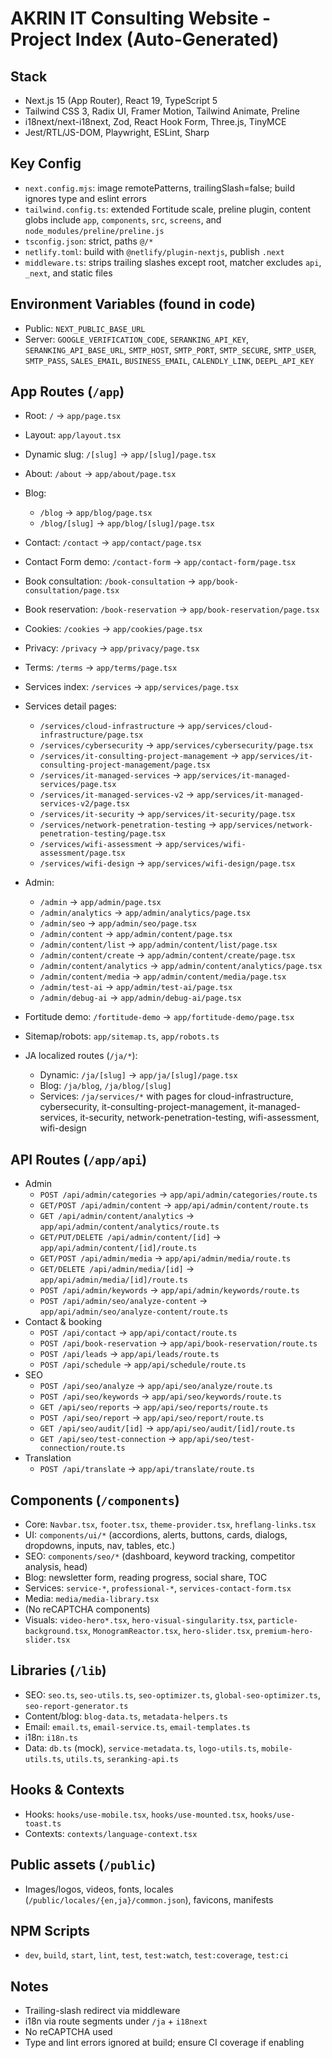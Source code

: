 # AKRIN IT Consulting Website - Project Index (Auto-Generated)

## Stack
- Next.js 15 (App Router), React 19, TypeScript 5
- Tailwind CSS 3, Radix UI, Framer Motion, Tailwind Animate, Preline
- i18next/next-i18next, Zod, React Hook Form, Three.js, TinyMCE
- Jest/RTL/JS-DOM, Playwright, ESLint, Sharp

## Key Config
- `next.config.mjs`: image remotePatterns, trailingSlash=false; build ignores type and eslint errors
- `tailwind.config.ts`: extended Fortitude scale, preline plugin, content globs include `app`, `components`, `src`, `screens`, and `node_modules/preline/preline.js`
- `tsconfig.json`: strict, paths `@/*`
- `netlify.toml`: build with `@netlify/plugin-nextjs`, publish `.next`
- `middleware.ts`: strips trailing slashes except root, matcher excludes `api`, `_next`, and static files

## Environment Variables (found in code)
- Public: `NEXT_PUBLIC_BASE_URL`
- Server: `GOOGLE_VERIFICATION_CODE`, `SERANKING_API_KEY`, `SERANKING_API_BASE_URL`, `SMTP_HOST`, `SMTP_PORT`, `SMTP_SECURE`, `SMTP_USER`, `SMTP_PASS`, `SALES_EMAIL`, `BUSINESS_EMAIL`, `CALENDLY_LINK`, `DEEPL_API_KEY`

## App Routes (`/app`)
- Root: `/` → `app/page.tsx`
- Layout: `app/layout.tsx`
- Dynamic slug: `/[slug]` → `app/[slug]/page.tsx`
- About: `/about` → `app/about/page.tsx`
- Blog:
  - `/blog` → `app/blog/page.tsx`
  - `/blog/[slug]` → `app/blog/[slug]/page.tsx`
- Contact: `/contact` → `app/contact/page.tsx`
- Contact Form demo: `/contact-form` → `app/contact-form/page.tsx`
- Book consultation: `/book-consultation` → `app/book-consultation/page.tsx`
- Book reservation: `/book-reservation` → `app/book-reservation/page.tsx`

- Cookies: `/cookies` → `app/cookies/page.tsx`
- Privacy: `/privacy` → `app/privacy/page.tsx`
- Terms: `/terms` → `app/terms/page.tsx`
- Services index: `/services` → `app/services/page.tsx`
- Services detail pages:
  - `/services/cloud-infrastructure` → `app/services/cloud-infrastructure/page.tsx`
  - `/services/cybersecurity` → `app/services/cybersecurity/page.tsx`
  - `/services/it-consulting-project-management` → `app/services/it-consulting-project-management/page.tsx`
  - `/services/it-managed-services` → `app/services/it-managed-services/page.tsx`
  - `/services/it-managed-services-v2` → `app/services/it-managed-services-v2/page.tsx`
  - `/services/it-security` → `app/services/it-security/page.tsx`
  - `/services/network-penetration-testing` → `app/services/network-penetration-testing/page.tsx`
  - `/services/wifi-assessment` → `app/services/wifi-assessment/page.tsx`
  - `/services/wifi-design` → `app/services/wifi-design/page.tsx`
- Admin:
  - `/admin` → `app/admin/page.tsx`
  - `/admin/analytics` → `app/admin/analytics/page.tsx`
  - `/admin/seo` → `app/admin/seo/page.tsx`
  - `/admin/content` → `app/admin/content/page.tsx`
  - `/admin/content/list` → `app/admin/content/list/page.tsx`
  - `/admin/content/create` → `app/admin/content/create/page.tsx`
  - `/admin/content/analytics` → `app/admin/content/analytics/page.tsx`
  - `/admin/content/media` → `app/admin/content/media/page.tsx`
  - `/admin/test-ai` → `app/admin/test-ai/page.tsx`
  - `/admin/debug-ai` → `app/admin/debug-ai/page.tsx`
- Fortitude demo: `/fortitude-demo` → `app/fortitude-demo/page.tsx`
- Sitemap/robots: `app/sitemap.ts`, `app/robots.ts`
- JA localized routes (`/ja/*`):
  - Dynamic: `/ja/[slug]` → `app/ja/[slug]/page.tsx`
  - Blog: `/ja/blog`, `/ja/blog/[slug]`
  - Services: `/ja/services/*` with pages for cloud-infrastructure, cybersecurity, it-consulting-project-management, it-managed-services, it-security, network-penetration-testing, wifi-assessment, wifi-design

## API Routes (`/app/api`)
- Admin
  - `POST /api/admin/categories` → `app/api/admin/categories/route.ts`
  - `GET/POST /api/admin/content` → `app/api/admin/content/route.ts`
  - `GET /api/admin/content/analytics` → `app/api/admin/content/analytics/route.ts`
  - `GET/PUT/DELETE /api/admin/content/[id]` → `app/api/admin/content/[id]/route.ts`
  - `GET/POST /api/admin/media` → `app/api/admin/media/route.ts`
  - `GET/DELETE /api/admin/media/[id]` → `app/api/admin/media/[id]/route.ts`
  - `POST /api/admin/keywords` → `app/api/admin/keywords/route.ts`
  - `POST /api/admin/seo/analyze-content` → `app/api/admin/seo/analyze-content/route.ts`
- Contact & booking
  - `POST /api/contact` → `app/api/contact/route.ts`
  - `POST /api/book-reservation` → `app/api/book-reservation/route.ts`
  - `POST /api/leads` → `app/api/leads/route.ts`
  - `POST /api/schedule` → `app/api/schedule/route.ts`
- SEO
  - `POST /api/seo/analyze` → `app/api/seo/analyze/route.ts`
  - `POST /api/seo/keywords` → `app/api/seo/keywords/route.ts`
  - `GET /api/seo/reports` → `app/api/seo/reports/route.ts`
  - `POST /api/seo/report` → `app/api/seo/report/route.ts`
  - `GET /api/seo/audit/[id]` → `app/api/seo/audit/[id]/route.ts`
  - `GET /api/seo/test-connection` → `app/api/seo/test-connection/route.ts`
- Translation
  - `POST /api/translate` → `app/api/translate/route.ts`

## Components (`/components`)
- Core: `Navbar.tsx`, `footer.tsx`, `theme-provider.tsx`, `hreflang-links.tsx`
- UI: `components/ui/*` (accordions, alerts, buttons, cards, dialogs, dropdowns, inputs, nav, tables, etc.)
- SEO: `components/seo/*` (dashboard, keyword tracking, competitor analysis, head)
- Blog: newsletter form, reading progress, social share, TOC
- Services: `service-*`, `professional-*`, `services-contact-form.tsx`
- Media: `media/media-library.tsx`
- (No reCAPTCHA components)
- Visuals: `video-hero*.tsx`, `hero-visual-singularity.tsx`, `particle-background.tsx`, `MonogramReactor.tsx`, `hero-slider.tsx`, `premium-hero-slider.tsx`

## Libraries (`/lib`)
- SEO: `seo.ts`, `seo-utils.ts`, `seo-optimizer.ts`, `global-seo-optimizer.ts`, `seo-report-generator.ts`
- Content/blog: `blog-data.ts`, `metadata-helpers.ts`
- Email: `email.ts`, `email-service.ts`, `email-templates.ts`
- i18n: `i18n.ts`
- Data: `db.ts` (mock), `service-metadata.ts`, `logo-utils.ts`, `mobile-utils.ts`, `utils.ts`, `seranking-api.ts`

## Hooks & Contexts
- Hooks: `hooks/use-mobile.tsx`, `hooks/use-mounted.tsx`, `hooks/use-toast.ts`
- Contexts: `contexts/language-context.tsx`

## Public assets (`/public`)
- Images/logos, videos, fonts, locales (`/public/locales/{en,ja}/common.json`), favicons, manifests

## NPM Scripts
- `dev`, `build`, `start`, `lint`, `test`, `test:watch`, `test:coverage`, `test:ci`

## Notes
- Trailing-slash redirect via middleware
- i18n via route segments under `/ja` + `i18next`
- No reCAPTCHA used
- Type and lint errors ignored at build; ensure CI coverage if enabling

